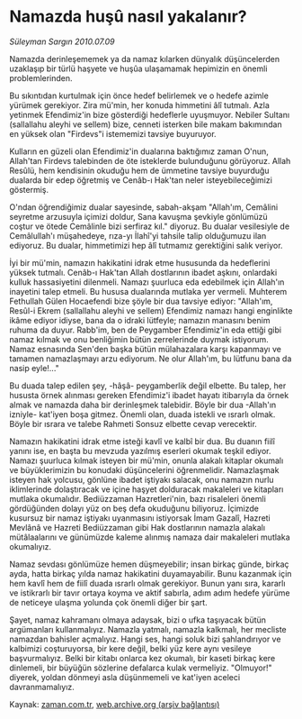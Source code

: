 # Namazda huşû nasıl yakalanır?

*Süleyman Sargın 2010.07.09*

<td class="columnist-detail">
<p>Namazda derinleşememek ya da namaz kılarken dünyalık düşüncelerden uzaklaşıp bir türlü haşyete ve huşûa ulaşamamak hepimizin en önemli problemlerinden.</p>
<p>
<div id="haberMetinDiv">
<p>Bu sıkıntıdan kurtulmak için önce hedef belirlemek ve o hedefe azimle yürümek gerekiyor. Zira mü'min, her konuda himmetini âlî tutmalı. Azla yetinmek Efendimiz'in bize gösterdiği hedeflerle uyuşmuyor. Nebiler Sultanı (sallallahu aleyhi ve sellem) bize, cenneti isterken bile makam bakımından en yüksek olan "Firdevs"i istememizi tavsiye buyuruyor. 
<p>Kulların en güzeli olan Efendimiz'in dualarına baktığımız zaman O'nun, Allah'tan Firdevs talebinden de öte isteklerde bulunduğunu görüyoruz. Allah Resûlü, hem kendisinin okuduğu hem de ümmetine tavsiye buyurduğu dualarda bir edep öğretmiş ve Cenâb-ı Hak'tan neler isteyebileceğimizi göstermiş.
<p>O'ndan öğrendiğimiz dualar sayesinde, sabah-akşam "Allah'ım, Cemâlini seyretme arzusuyla içimizi doldur, Sana kavuşma şevkiyle gönlümüzü coştur ve ötede Cemâlinle bizi serfiraz kıl." diyoruz. Bu dualar vesilesiyle de Cemâlullah'ı müşahedeye, rıza-yı İlahî'yi tahsile talip olduğumuzu ilan ediyoruz. Bu dualar, himmetimizi hep âlî tutmamız gerektiğini salık veriyor.
<p>İyi bir mü'min, namazın hakikatini idrak etme hususunda da hedeflerini yüksek tutmalı. Cenâb-ı Hak'tan Allah dostlarının ibadet aşkını, onlardaki kulluk hassasiyetini dilenmeli. Namazı şuurluca eda edebilmek için Allah'ın inayetini talep etmeli. Bu hususa dualarında mutlaka yer vermeli. Muhterem Fethullah Gülen Hocaefendi bize şöyle bir dua tavsiye ediyor: "Allah'ım, Resûl-i Ekrem (sallallahu aleyhi ve sellem) Efendimiz namazı hangi enginlikte ikâme ediyor idiyse, bana da o idraki lütfeyle; namazın manasını benim ruhuma da duyur. Rabb'im, ben de Peygamber Efendimiz'in eda ettiği gibi namaz kılmak ve onu benliğimin bütün zerrelerinde duymak istiyorum. Namaz esnasında Sen'den başka bütün mülahazalara karşı kapanmayı ve tamamen namazlaşmayı arzu ediyorum. Ne olur Allah'ım, bu lütfunu bana da nasip eyle!..."
<p>Bu duada talep edilen şey, -hâşâ- peygamberlik değil elbette. Bu talep, her hususta örnek alınması gereken Efendimiz'i ibadet hayatı itibarıyla da örnek almak ve namazda daha bir derinleşmek talebidir. Böyle bir dua -Allah'ın izniyle- kat'iyen boşa gitmez. Önemli olan, duada istekli ve ısrarlı olmak. Böyle bir ısrara ve talebe Rahmeti Sonsuz elbette cevap verecektir.
<p>Namazın hakikatini idrak etme isteği kavlî ve kalbî bir dua. Bu duanın fiilî yanını ise, en başta bu mevzuda yazılmış eserleri okumak teşkil ediyor. Namazı şuurluca kılmak isteyen bir mü'min, onunla alakalı kitaplar okumalı ve büyüklerimizin bu konudaki düşüncelerini öğrenmelidir. Namazlaşmak isteyen hak yolcusu, gönlüne ibadet iştiyakı salacak, onu namazın nurlu iklimlerinde dolaştıracak ve içine haşyet dolduracak makaleleri ve kitapları mutlaka okumalıdır. Bediüzzaman Hazretleri'nin, bazı risaleleri önemli gördüğünden dolayı yüz on beş defa okuduğunu biliyoruz. İçimizde kusursuz bir namaz iştiyakı uyanmasını istiyorsak İmam Gazalî, Hazreti Mevlânâ ve Hazreti Bediüzzaman gibi Hak dostlarının namazla alakalı mütâlaalarını ve günümüzde kaleme alınmış namaza dair makaleleri mutlaka okumalıyız.
<p>Namaz sevdası gönlümüze hemen düşmeyebilir; insan birkaç günde, birkaç ayda, hatta birkaç yılda namaz hakikatini duyamayabilir. Bunu kazanmak için hem kavlî hem de fiilî duada ısrarlı olmak gerekiyor. Bunun yanı sıra, kararlı ve istikrarlı bir tavır ortaya koyma ve aktif sabırla, adım adım hedefe yürüme de neticeye ulaşma yolunda çok önemli diğer bir şart.
<p>Şayet, namaz kahramanı olmaya adaysak, bizi o ufka taşıyacak bütün argümanları kullanmalıyız. Namazla yatmalı, namazla kalkmalı, her mecliste namazdan bahisler açmalıyız. Hangi ses, hangi soluk bizi şahlandırıyor ve kalbimizi coşturuyorsa, bir kere değil, belki yüz kere aynı vesileye başvurmalıyız. Belki bir kitabı onlarca kez okumalı, bir kaseti birkaç kere dinlemeli, bir büyüğün sözlerine defalarca kulak vermeliyiz. "Olmuyor!" diyerek, yoldan dönmeyi asla düşünmemeli ve kat'iyen aceleci davranmamalıyız.</p></p></p></p></p></p></p></p></div>
</p>
<a href="http://web.archive.org/web/20101224233742/mailto:s.sargin@zaman.com.tr">
</a></td>

Kaynak: [zaman.com.tr](http://zaman.com.tr/yazar.do?yazino=1003744), [web.archive.org (arşiv bağlantısı)](http://web.archive.org/web/20101224233742/http://zaman.com.tr/yazar.do?yazino=1003744)

